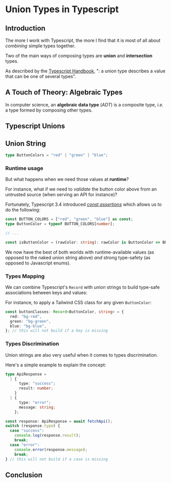 # Union Types in Typescript

## Introduction

The more I work with Typescript, the more I find that it is most of all about _combining_ simple types together.

Two of the main ways of composing types are **union** and **intersection** types.

As described by the [Typescript Handbook](https://www.typescriptlang.org/docs/handbook/unions-and-intersections.html), ": a union type describes a value that can be one of several types".

## A Touch of Theory: Algebraic Types

In computer science, an **algebraic data type** (_ADT_) is a composite type, _i.e._ a type formed by composing other types.

## Typescript Unions

## Union String

```typescript
type ButtonColors = "red" | "green" | "blue";
```

### Runtime usage

But what happens when we need those values at **runtime**?

For instance, what if we need to _validate_ the button color above from an untrusted source (when serving an API for instance)?

Fortunately, Typescript 3.4 introduced [_const assertions_](https://www.typescriptlang.org/docs/handbook/release-notes/typescript-3-4.html#const-assertions) which allows us to do the following:

```typescript
const BUTTON_COLORS = ["red", "green", "blue"] as const;
type ButtonColor = typeof BUTTON_COLORS[number];

// ...

const isButtonColor = (rawColor: string): rawColor is ButtonColor => BUTTON_COLORS.includes(rawColor);
```

We now have the best of both worlds with runtime-available values (as opposed to the naked union string above) _and_ strong type-safety (as opposed to Javascript enums).

### Types Mapping

We can combine Typescript's `Record` with union strings to build type-safe associations between keys and values:

For instance, to apply a Tailwind CSS class for any given `ButtonColor`:

```typescript
const buttonClasses: Record<ButtonColor, string> = {
  red: "bg-red",
  green: "bg-green",
  blue: "bg-blue",
}; // this will not build if a key is missing
```

### Types Discrimination

Union strings are also very useful when it comes to types discrimination.

Here's a simple example to explain the concept:

```typescript
type ApiResponse =
  | {
      type: "success";
      result: number;
    }
  | {
      type: "error";
      message: string;
    };

const response: ApiResponse = await fetchApi();
switch (response.type) {
  case "success":
    console.log(response.result);
    break;
  case "error":
    console.error(response.message);
    break;
} // this will not build if a case is missing
```

## Conclusion
